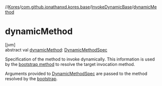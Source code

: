 //[Kores](../../../index.md)/[com.github.jonathanxd.kores.base](../index.md)/[InvokeDynamicBase](index.md)/[dynamicMethod](dynamic-method.md)

# dynamicMethod

[jvm]\
abstract val [dynamicMethod](dynamic-method.md): [DynamicMethodSpec](../../com.github.jonathanxd.kores.common/-dynamic-method-spec/index.md)

Specification of the method to invoke dynamically. This information is used by the [bootstrap method](bootstrap.md) to resolve the target invocation method.

Arguments provided to [DynamicMethodSpec](../../com.github.jonathanxd.kores.common/-dynamic-method-spec/index.md) are passed to the method resolved by the [bootstrap](bootstrap.md).
